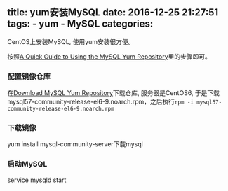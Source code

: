 title: yum安装MySQL
date: 2016-12-25 21:27:51
tags:
    - yum
    - MySQL
categories:
---
CentOS上安装MySQL, 使用yum安装很方便。

按照[A Quick Guide to Using the MySQL Yum Repository](http://dev.mysql.com/doc/mysql-yum-repo-quick-guide/en/)里的步骤即可。

### 配置镜像仓库
在[Download MySQL Yum Repository](http://dev.mysql.com/downloads/repo/yum/)下载仓库, 服务器是CentOS6, 于是下载mysql57-community-release-el6-9.noarch.rpm，之后执行`rpm -i mysql57-community-release-el6-9.noarch.rpm`

### 下载镜像
yum install mysql-community-server下载mysql

### 启动MySQL
service mysqld start
